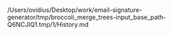/Users/ovidius/Desktop/work/email-signature-generator/tmp/broccoli_merge_trees-input_base_path-Q6NCJIQ1.tmp/1/History.md